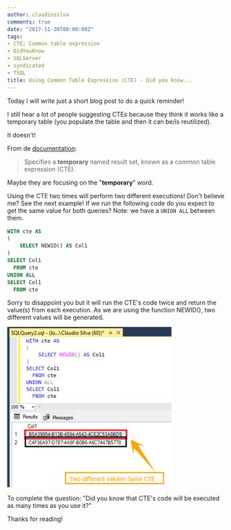 ```yaml
---
author: claudiosilva
comments: true
date: "2017-11-30T00:00:00Z"
tags:
- CTE; Common table expression
- DidYouKnow
- SQLServer
- syndicated
- TSQL
title: Using Common Table Expression (CTE) - Did you know...
---
```

Today I will write just a short blog post to do a quick reminder!

I still hear a lot of people suggesting CTEs because they think it works like a temporary table (you populate the table and then it can be/is reutilized).

It doesn't!

From de [documentation](https://docs.microsoft.com/en-us/sql/t-sql/queries/with-common-table-expression-transact-sql):

> Specifies a **temporary** named result set, known as a common table expression (CTE).

Maybe they are focusing on the "**temporary**" word.

Using the CTE two times will perform two different executions! Don't believe me? See the next example!
If we run the following code do you expect to get the same value for both queries? Note: we have a `UNION ALL` between them.

``` sql
WITH cte AS
(
	SELECT NEWID() AS Col1
)
SELECT Col1
  FROM cte
UNION ALL
SELECT Col1
  FROM cte
```

Sorry to disappoint you but it will run the CTE's code twice and return the value(s) from each execution.
As we are using the function NEWID(), two different values will be generated.

![output1](/img/2017/11/output1.png)

To complete the question: "Did you know that CTE's code will be executed as many times as you use it?"

Thanks for reading!
